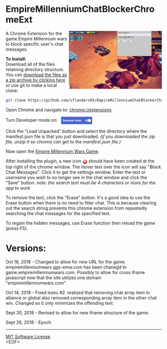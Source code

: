 # EmpireMillenniumChatBlockerChromeExt
<img src="images/emwss.jpg" width="300" align="right">


A Chrome Extension for the game Empire Millennium wars to block specific user's chat messages.

**To Install:**<br>
Download all of the files retaining directory structure.  You can [download the files as a zip archive by clicking here](https://github.com/sflanders95/EmpireMillenniumChatBlockerChromeExt/archive/master.zip) or use git to make a local clone:
```sh
git clone https://github.com/sflanders95/EmpireMillenniumChatBlockerChromeExt
```

Open Chrome and navigate to: [chrome://extensions](chrome://extensions)

Turn Developer mode on: &nbsp; <img src="images/chromeDevModeOn.png" width="100" valign="middle">

Click the "Load Unpacked" button and select the directory where the manifest.json file is that you just downloaded.  *(if you downloaded the zip file, unzip it so chrome can get to the manifest.json file.)*

Now open the [Empire Millennium Wars Game](https://empiremillenniumwars.com/ 'a goodgamesstudios crappy product').

After installing the plugin, a new icon <img src="images/Actions-process-stop-icon16.png" valign="middle"> should have been created at the top right of the chrome window.  The Hover text over the icon will say "Block Chat Messages".  Click it to get the settings window.  Enter the text or username you wish to no longer see in the chat window and click the "Save" button. *note: the search text must be 4 characters or more for the app to work*

To remove the text, click the "Erase" button.  It's a good idea to use the Erase button when there is no need to filter chat. This is because clearing out the search string prevents this chrome extension from repeatedly searching the chat messages for the specified text.

To regain the hidden messages, use Erase function then reload the game (press F5).

# Versions:

Oct 18, 2018 - Changed to allow for new URL for the game.  empiremillenniumwars.ggs-emw.com has been chanegd to game.empiremillenniumwars.com.  Possibly to allow for cross iframe javascript now that the site utilizes one domain "empiremillenniumwars.com".

Oct 14, 2018 - Fixed isseu #2.  realized that removing chat array item in alliance or global also removed corresponding array item in the other chat win.  Changed so it only minimizes the offending text.

Sept 30, 2018 - Revised to allow for new iframe structure of the game.

Sept 26, 2018 - Epoch

---
[MIT Software License](https://raw.githubusercontent.com/sflanders95/EmpireMillenniumChatBlockerChromeExt/master/LICENSE) <br>
\<EOF\>
